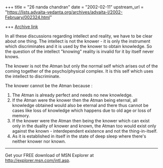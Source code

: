 +++
title = "26 nanda chandran"
date = "2002-02-11"
upstream_url = "https://lists.advaita-vedanta.org/archives/advaita-l/2002-February/002324.html"

+++
[Archive link](https://lists.advaita-vedanta.org/archives/advaita-l/2002-February/002324.html)

In all these discussions regarding intellect and reality, we have to be
clear about one thing. The intellect is not the knower - it is only the
instrument which discriminates and it is used by the knower to obtain
knowledge. So the question of the intellect "knowing" reality is invalid for
it by itself never knows.

The knower is not the Atman but only the normal self which arises out of the
coming together of the psycho/physical complex. It is this self which uses
the intellect to discriminate.

The knower cannot be the Atman because :

1. The Atman is already perfect and needs no new knowledge.
2. If the Atman were the knower then the Atman being eternal, all knowledge
obtained would also be eternal and there thus cannot be cases like loss of
knowledge which happens due to old age or loss of memory.
3. If the knower were the Atman then being the knower which can exist only
in the duality of knower and known, the Atman too would exist only against
the known - interdependent existence and not the thing-in-itself.
4. As it is established in itself in the state of deep sleep where there's
neither knower nor known.

_________________________________________________________________
Get your FREE download of MSN Explorer at http://explorer.msn.com/intl.asp.

